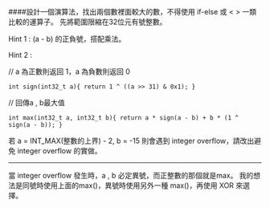 ####設計一個演算法，找出兩個數裡面較大的數，不得使用 if-else 或 < > 一類比較的運算子。
先將範圍限縮在32位元有號整數。

Hint 1 : (a - b) 的正負號，搭配乘法。

Hint 2 :

// a 為正數則返回 1，a 為負數則返回 0

`int sign(int32_t a){ return 1 ^ ((a >> 31) & 0x1); }`

// 回傳a , b最大值

`int max(int32_t a, int32_t b){ return a * sign(a - b) + b * (1 ^ sign(a - b)); }`

若 a = INT_MAX(整數的上界) - 2, b = -15 則會遇到 integer overflow，請改出避免 integer overflow 的實做。

-----

當 integer overflow 發生時，a , b 必定異號，而正整數的那個就是max。
我的想法是同號時使用上面的max()，異號時使用另外一種 max()，再使用 XOR 來選擇。

